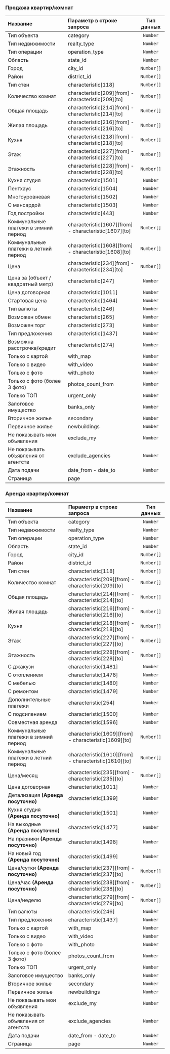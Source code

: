 ### Продажа квартир/комнат
<!--table-->
|  Название           | Параметр в строке запроса | Тип данных   |
|:--------------------|:--------------------------|:------------:|
|Тип объекта | category|   `Number`      |
|Тип недвижимости |realty_type |    `Number`        |
|Тип операции | operation_type|     `Number`       |
|Область | state_id| `Number` |
|Город | city_id| `Number[]` |
|Район | district_id|`Number[]`  |
|Тип стен| characteristic[118] |`Number[]`  |
|Количество комнат |characteristic[209][from] - characteristic[209][to] | `Number[]` |
|Общая площадь |characteristic[214][from] - characteristic[214][to] |`Number[]`  |
|Жилая площадь |characteristic[216][from] - characteristic[216][to] |`Number[]`  |
|Кухня |characteristic[218][from] - characteristic[218][to] |`Number[]`  |
|Этаж |characteristic[227][from] - characteristic[227][to] | `Number[]` |
|Этажность |characteristic[228][from] - characteristic[228][to] | `Number[]` |
|Кухня студия |characteristic[1501] | `Number` |
|Пентхаус |characteristic[1504] |`Number` |
|Многоуровневая|characteristic[1502] |`Number` |
|С мансардой |characteristic[1503] |`Number` |
|Год постройки |characteristic[443] |`Number` |
|Коммунальные платежи в зимний период |characteristic[1607][from] - characteristic[1607][to] |`Number[]` |
|Коммунальные платежи в летний период |characteristic[1608][from] - characteristic[1608][to] | `Number[]`|
|Цена |characteristic[234][from] - characteristic[234][to] | `Number[]`|
|Цена за (объект / квадратный метр) |characteristic[247] |`Number` |
|Цена договорная |characteristic[1011] |`Number` |
|Стартовая цена |characteristic[1464] |`Number` |
|Тип валюты |characteristic[246] |`Number` |
|Возможен обмен |characteristic[265] | `Number`|
|Возможен торг |characteristic[273] | `Number`|
|Тип предложения |characteristic[1437] |`Number` |
|Возможна расстрочка/кредит |characteristic[274] | `Number`|
|Только с картой |with_map |`Number` |
|Только с видео | with_video |`Number` |
|Только с фото |with_photo |`Number` |
|Только с фото (более 3 фото)| photos_count_from| `Number`|
|Только ТОП| urgent_only|`Number` |
|Залоговое имущество | banks_only|`Number` |
|Вторичное жилье |secondary |`Number` |
|Первичное жилье | newbuildings| `Number`|
|Не показывать мои объявления | exclude_my| `Number`|
|Не показывать объявления от агентств|exclude_agencies |`Number` |
|Дата подачи |date_from - date_to |`Number` |
|Страница|page | |
<!--endtable-->
### Аренда квартир/комнат

|  Название           | Параметр в строке запроса | Тип данных   |
|:--------------------|:--------------------------|:------------:|
|Тип объекта | category|    `Number`    |
|Тип недвижимости |realty_type |    `Number`       |
|Тип операции | operation_type|    `Number`       |
|Область | state_id|`Number` |
|Город | city_id|`Number[]` |
|Район | district_id|`Number[]` |
|Тип стен| characteristic[118] | `Number[]`|
|Количество комнат |characteristic[209][from] - characteristic[209][to] |`Number[]` |
|Общая площадь |characteristic[214][from] - characteristic[214][to] |`Number[]` |
|Жилая площадь |characteristic[216][from] - characteristic[216][to] |`Number[]` |
|Кухня |characteristic[218][from] - characteristic[218][to] |`Number[]` |
|Этаж |characteristic[227][from] - characteristic[227][to] | `Number[]`|
|Этажность |characteristic[228][from] - characteristic[228][to] |`Number[]` |
|С джакузи| characteristic[1481]|`Number` |
|С отоплением| characteristic[1478]|`Number` |
|С мебелью |characteristic[1480] |`Number` |
|С ремонтом |characteristic[1479] | `Number`|
|Дополнительные платежи |characteristic[254] |`Number` |
|С подсилением |characteristic[1500] |`Number` |
|Совместная аренда |characteristic[1596] |`Number` |
|Коммунальные платежи в зимний период |characteristic[1609][from] - characteristic[1609][to] | `Number[]`|
|Коммунальные платежи в летний период |characteristic[1610][from] - characteristic[1610][to] | `Number[]`|
|Цена/месяц |characteristic[235][from] - characteristic[235][to] | `Number[]`|
|Цена договорная |characteristic[1011] | `Number`|
|Детализация **(Аренда посуточно)** |characteristic[1399] |`Number` |
|Кухня студия **(Аренда посуточно)**|characteristic[1501] |`Number` |
|На выходные **(Аренда посуточно)** |characteristic[1477] | `Number`|
|На празники **(Аренда посуточно)** |characteristic[1498] | `Number`|
|На новый год **(Аренда посуточно)** |characteristic[1499] |`Number` |
|Цена/сутки  **(Аренда посуточно)** |characteristic[237][from] - characteristic[237][to] | `Number[]`|
|Цена/час  **(Аренда посуточно)** |characteristic[238][from] - characteristic[238][to] |`Number[]` |
|Цена/неделю |characteristic[279][from] - characteristic[279][to] |`Number[]` |
|Тип валюты |characteristic[246] | `Number`|
|Тип предложения |characteristic[1437] | `Number`|
|Только с картой |with_map |`Number` |
|Только с видео | with_video | `Number`|
|Только с фото |with_photo | `Number`|
|Только с фото (более 3 фото)| photos_count_from|`Number` |
|Только ТОП| urgent_only|`Number` |
|Залоговое имущество | banks_only| `Number`|
|Вторичное жилье |secondary | `Number`|
|Первичное жилье | newbuildings| `Number`|
|Не показывать мои объявления | exclude_my| `Number`|
|Не показывать объявления от агентств|exclude_agencies |`Number` |
|Дата подачи |date_from - date_to |`Number` |
|Страница|page |`Number` |
